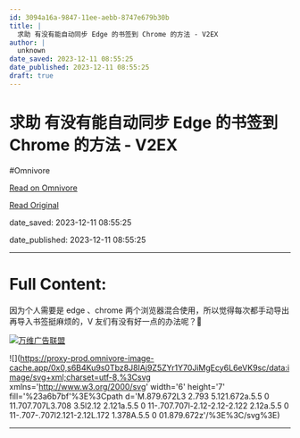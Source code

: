 ```yaml
---
id: 3094a16a-9847-11ee-aebb-8747e679b30b
title: |
  求助 有没有能自动同步 Edge 的书签到 Chrome 的方法 - V2EX
author: |
  unknown
date_saved: 2023-12-11 08:55:25
date_published: 2023-12-11 08:55:25
draft: true
---
```


# 求助 有没有能自动同步 Edge 的书签到 Chrome 的方法 - V2EX
#Omnivore

[Read on Omnivore](https://omnivore.app/me/edge-chrome-v-2-ex-18c59d55391)

[Read Original](https://www.v2ex.com/t/999513)

date_saved: 2023-12-11 08:55:25

date_published: 2023-12-11 08:55:25

--- 

# Full Content: 

因为个人需要是 edge 、chrome 两个浏览器混合使用，所以觉得每次都手动导出再导入书签挺麻烦的，V 友们有没有好一点的办法呢？🤔

[](https://wwads.cn/click/bait)[![万维广告联盟](https://proxy-prod.omnivore-image-cache.app/130x0,sJj-m7-BqpMma4LNUakZQ3yglN4KMGITtmIbpSM52FfY/https://cdn.wwads.cn/creatives/BxggxkTpCskMakRFy6ULtw7ZRcqABN83j1KPAQrq.jpg)](https://wwads.cn/click/bundle?code=qDijU5CTLhUakDlNbfr2pXEbssEL4U)

![](https://proxy-prod.omnivore-image-cache.app/0x0,s6B4Ku9s0Tbz8J8IAj9Z5ZYr1Y70JiMgEcy6L6eVK9sc/data:image/svg+xml;charset=utf-8,%3Csvg xmlns='http://www.w3.org/2000/svg' width='6' height='7' fill='%23a6b7bf'%3E%3Cpath d='M.879.672L3 2.793 5.121.672a.5.5 0 11.707.707L3.708 3.5l2.12 2.121a.5.5 0 11-.707.707l-2.12-2.12-2.122 2.12a.5.5 0 11-.707-.707l2.121-2.12L.172 1.378A.5.5 0 01.879.672z'/%3E%3C/svg%3E)

---

